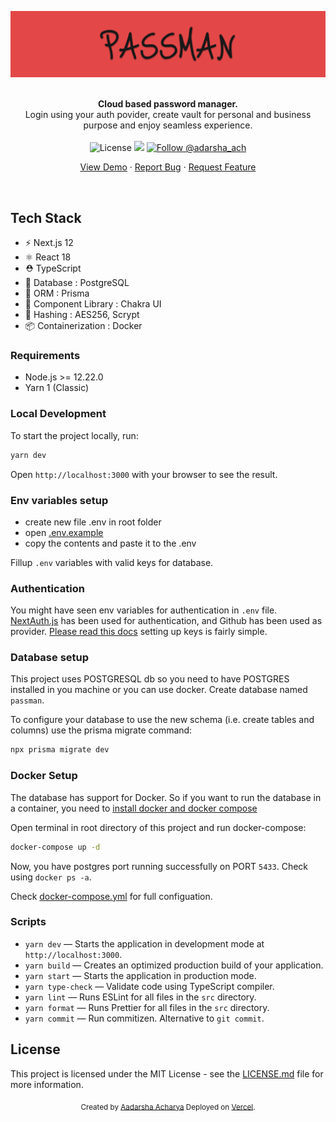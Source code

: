<p align="center">
<a href="https://passmanager.vercel.app/">
  <img src="https://raw.githubusercontent.com/adarshaacharya/PassMan/main/docs/passman.png" alt="Passman">
</p>
</a>

<br />

<div align="center"><strong>Cloud based password manager.</strong></div>
<div align="center">Login using your auth povider, create vault for personal and business purpose and enjoy seamless experience.</div>

<br />

<div align="center">
  <img alt="License" src="https://img.shields.io/github/license/adarshaacharya/PassMan?style=flat-square">
<img src="https://therealsujitk-vercel-badge.vercel.app/?app=passman" />

  <a href="https://twitter.com/intent/follow?screen_name=adarsha_ach">
    <img src="https://img.shields.io/twitter/follow/adarsha_ach?style=flat-square&color=5e17eb" alt="Follow @adarsha_ach" />
  </a>

</div>

 <p align="center">
    <a href="https://passmanager.vercel.app">View Demo</a>
    ·
    <a href="https://github.com/adarshaacharya/PassMan/issues/new">Report Bug</a>
    ·
    <a href="https://github.com/adarshaacharya/PassMan/issues/new">Request Feature</a>
  </p>

<br />

## Tech Stack

- ⚡️ Next.js 12
- ⚛️ React 18
- ⛑ TypeScript
- 📙 Database : PostgreSQL
- 🚓 ORM : Prisma
- 💄 Component Library : Chakra UI
- 🔑 Hashing : AES256, Scrypt
- 📦 Containerization : Docker

### Requirements

- Node.js >= 12.22.0
- Yarn 1 (Classic)

### Local Development

To start the project locally, run:

```bash
yarn dev
```

Open `http://localhost:3000` with your browser to see the result.

### Env variables setup

- create new file .env in root folder
- open [.env.example](./.env.example)
- copy the contents and paste it to the .env

Fillup `.env` variables with valid keys for database.

### Authentication

You might have seen env variables for authentication in `.env` file.
[NextAuth.js](https://next-auth.js.org/) has been used for authentication, and Github has been used as provider. [Please read this docs](https://next-auth.js.org/providers/github) setting up keys is fairly simple.

### Database setup

This project uses POSTGRESQL db so you need to have POSTGRES installed in you machine or you can use docker. Create database named `passman`.

To configure your database to use the new schema (i.e. create tables and columns) use the prisma migrate command:

```bash
npx prisma migrate dev
```

### Docker Setup

The database has support for Docker. So if you want to run the database in a container, you need to [install docker and docker compose](https://www.digitalocean.com/community/tutorials/how-to-install-and-use-docker-compose-on-ubuntu-20-04)

Open terminal in root directory of this project and run docker-compose:

```bash
docker-compose up -d
```

Now, you have postgres port running successfully on PORT `5433`. Check using `docker ps -a`.

Check [docker-compose.yml](./docker-compose.yml) for full configuation.

### Scripts

- `yarn dev` — Starts the application in development mode at `http://localhost:3000`.
- `yarn build` — Creates an optimized production build of your application.
- `yarn start` — Starts the application in production mode.
- `yarn type-check` — Validate code using TypeScript compiler.
- `yarn lint` — Runs ESLint for all files in the `src` directory.
- `yarn format` — Runs Prettier for all files in the `src` directory.
- `yarn commit` — Run commitizen. Alternative to `git commit`.

## License

This project is licensed under the MIT License - see the [LICENSE.md](LICENSE.md) file for more information.

<div align="center">
  <sub>Created by <a href="https://twitter.com/adarsha_ach">Aadarsha Acharya</a> Deployed on <a href="https://www.vercel.com">Vercel</a>.</sub>
</div>
